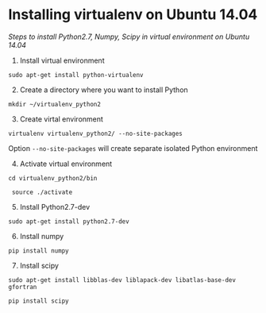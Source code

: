 # Installing virtualenv on Ubuntu 14.04

*Steps to install Python2.7, Numpy, Scipy in virtual environment on Ubuntu 14.04*

1.   Install virtual environment

``sudo apt-get install python-virtualenv``

2.   Create a directory where you want to install Python

``mkdir ~/virtualenv_python2``

3.   Create virtal environment

``virtualenv virtualenv_python2/ --no-site-packages``

Option ``--no-site-packages`` will create separate isolated Python environment

4.   Activate virtual environment

``cd virtualenv_python2/bin``

`` source ./activate``

5.   Install Python2.7-dev

``sudo apt-get install python2.7-dev``

6.   Install numpy 

``pip install numpy``

7.   Install scipy

``sudo apt-get install libblas-dev liblapack-dev libatlas-base-dev gfortran``

``pip install scipy``
